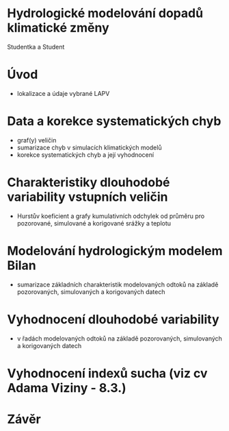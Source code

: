 # Hydrologické modelování dopadů klimatické změny
Studentka a Student  

# Úvod

- lokalizace a údaje vybrané LAPV

# Data a korekce systematických chyb

- graf(y) veličin
- sumarizace chyb v simulacích klimatických modelů
- korekce systematických chyb a její vyhodnocení

# Charakteristiky dlouhodobé variability vstupních veličin

- Hurstův koeficient a grafy kumulativních odchylek od průměru pro pozorované, simulované a korigované srážky a teplotu

# Modelování hydrologickým modelem Bilan

- sumarizace základních charakteristik modelovaných odtoků na základě pozorovaných, simulovaných a korigovaných datech

# Vyhodnocení dlouhodobé variability

- v řadách modelovaných odtoků na základě pozorovaných, simulovaných a korigovaných datech

# Vyhodnocení indexů sucha (viz cv Adama Viziny - 8.3.)

# Závěr
